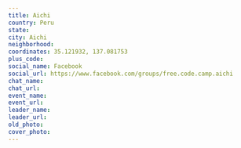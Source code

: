 ```yaml
---
title: Aichi
country: Peru
state: 
city: Aichi
neighborhood: 
coordinates: 35.121932, 137.081753
plus_code:
social_name: Facebook
social_url: https://www.facebook.com/groups/free.code.camp.aichi
chat_name:
chat_url:
event_name:
event_url:
leader_name:
leader_url:
old_photo: 
cover_photo:
---
```

